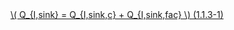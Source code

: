 <a href="/eco2_guide_center/1.%20ECO2%20Logic%20Guide/Hee1_Equation_List.html" class="equation-link" target="_blank" rel="noopener noreferrer">
  \( Q_{I,sink} = Q_{I,sink,c} + Q_{I,sink,fac} \)  <span class="eq-number">(1.1.3-1)</span>
  
</a>
